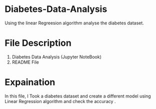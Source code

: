 # Diabetes-Data-Analysis
 Using the linear Regreesion algorithm analyse the diabetes dataset.
 
 # File Description
 1. Diabetes Data Analysis (Jupyter NoteBook)
 2. README File
 
 # Expaination 
   In this file, I Took a diabetes dataset and create a different model using Linear Regression algorithm and check the accuracy .




















